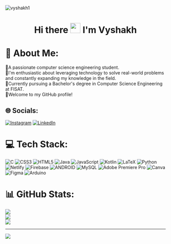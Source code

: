 ![vyshakh1](https://github.com/VY5H4KH/VY5H4KH/assets/133003805/2d13a173-5155-406c-9522-115de156d3bf)

<h1 align="center">Hi there <img src = "https://media2.giphy.com/media/QssGEmpkyEOhBCb7e1/giphy.gif?cid=ecf05e47a0n3gi1bfqntqmob8g9aid1oyj2wr3ds3mg700bl&rid=giphy.gif" width = 32px> I'm Vyshakh</h1>

# 💫 About Me:
🔭A passionate computer science engineering student. <br>🔭I'm enthusiastic about leveraging technology to solve real-world problems and constantly expanding my knowledge in the field.<br>🔭Currently pursuing a Bachelor's degree in Computer Science Engineering at FISAT.<br>🔭Welcome to my GitHub profile!


## 🌐 Socials:
[![Instagram](https://img.shields.io/badge/Instagram-%23E4405F.svg?logo=Instagram&logoColor=white)](https://instagram.com/_.vy_sh_k) [![LinkedIn](https://img.shields.io/badge/LinkedIn-%230077B5.svg?logo=linkedin&logoColor=white)](https://linkedin.com/in/VyshakhMadhu454647) 

# 💻 Tech Stack:
![C](https://img.shields.io/badge/c-%2300599C.svg?style=plastic&logo=c&logoColor=white) ![CSS3](https://img.shields.io/badge/css3-%231572B6.svg?style=plastic&logo=css3&logoColor=white) ![HTML5](https://img.shields.io/badge/html5-%23E34F26.svg?style=plastic&logo=html5&logoColor=white) ![Java](https://img.shields.io/badge/java-%23ED8B00.svg?style=plastic&logo=java&logoColor=white) ![JavaScript](https://img.shields.io/badge/javascript-%23323330.svg?style=plastic&logo=javascript&logoColor=%23F7DF1E) ![Kotlin](https://img.shields.io/badge/kotlin-%230095D5.svg?style=plastic&logo=kotlin&logoColor=white) ![LaTeX](https://img.shields.io/badge/latex-%23008080.svg?style=plastic&logo=latex&logoColor=white) ![Python](https://img.shields.io/badge/python-3670A0?style=plastic&logo=python&logoColor=ffdd54) ![Netlify](https://img.shields.io/badge/netlify-%23000000.svg?style=plastic&logo=netlify&logoColor=#00C7B7) ![Firebase](https://img.shields.io/badge/firebase-%23039BE5.svg?style=plastic&logo=firebase) ![ANDROID](https://img.shields.io/badge/android-%2320232a.svg?style=plastic&logo=android&logoColor=%a4c639) ![MySQL](https://img.shields.io/badge/mysql-%2300f.svg?style=plastic&logo=mysql&logoColor=white) ![Adobe Premiere Pro](https://img.shields.io/badge/Adobe%20Premiere%20Pro-9999FF.svg?style=plastic&logo=Adobe%20Premiere%20Pro&logoColor=white) ![Canva](https://img.shields.io/badge/Canva-%2300C4CC.svg?style=plastic&logo=Canva&logoColor=white) 	![Figma](https://img.shields.io/badge/figma-%23F24E1E.svg?style=plastic&logo=figma&logoColor=white) ![Arduino](https://img.shields.io/badge/-Arduino-00979D?style=plastic&logo=Arduino&logoColor=white)
# 📊 GitHub Stats:
![](https://github-readme-stats.vercel.app/api?username=VY5H4KH&theme=gruvbox&hide_border=false&include_all_commits=false&count_private=false)<br/>
![](https://github-readme-streak-stats.herokuapp.com/?user=VY5H4KH&theme=gruvbox&hide_border=false)<br/>
![](https://github-readme-stats.vercel.app/api/top-langs/?username=VY5H4KH&theme=gruvbox&hide_border=false&include_all_commits=false&count_private=true&layout=compact) 

---
[![](https://visitcount.itsvg.in/api?id=VY5H4KH&icon=8&color=2)](https://visitcount.itsvg.in)

<!-- Proudly created with GPRM ( https://gprm.itsvg.in ) -->
